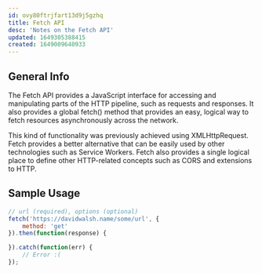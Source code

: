 ```yaml
---
id: ovy80ftrjfart13d9j5gzhq
title: Fetch API
desc: 'Notes on the Fetch API'
updated: 1649305388415
created: 1649009640933
---
```

## General Info

The Fetch API provides a JavaScript interface for accessing and manipulating parts of the HTTP pipeline, such as requests and responses. It also provides a global fetch() method that provides an easy, logical way to fetch resources asynchronously across the network.

This kind of functionality was previously achieved using XMLHttpRequest. Fetch provides a better alternative that can be easily used by other technologies such as Service Workers. Fetch also provides a single logical place to define other HTTP-related concepts such as CORS and extensions to HTTP.

## Sample Usage

```javascript
// url (required), options (optional)
fetch('https://davidwalsh.name/some/url', {
    method: 'get'
}).then(function(response) {

}).catch(function(err) {
    // Error :(
});
```

